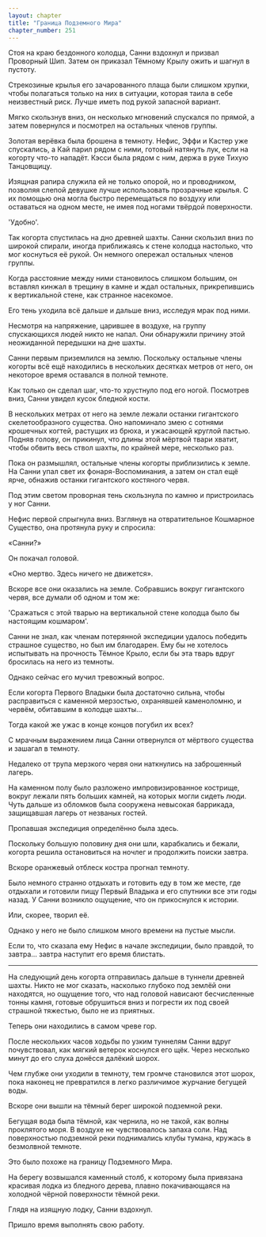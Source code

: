 ```yaml
---
layout: chapter
title: "Граница Подземного Мира"
chapter_number: 251
---
```


Стоя на краю бездонного колодца, Санни вздохнул и призвал Проворный Шип. Затем он приказал Тёмному Крылу ожить и шагнул в пустоту.

Стрекозиные крылья его зачарованного плаща были слишком хрупки, чтобы полагаться только на них в ситуации, которая таила в себе неизвестный риск. Лучше иметь под рукой запасной вариант.

Мягко скользнув вниз, он несколько мгновений спускался по прямой, а затем повернулся и посмотрел на остальных членов группы.

Золотая верёвка была брошена в темноту. Нефис, Эффи и Кастер уже спускались, а Кай парил рядом с ними, готовый натянуть лук, если на когорту что-то нападёт. Кэсси была рядом с ним, держа в руке Тихую Танцовщицу.

Изящная рапира служила ей не только опорой, но и проводником, позволяя слепой девушке лучше использовать прозрачные крылья. С их помощью она могла быстро перемещаться по воздуху или оставаться на одном месте, не имея под ногами твёрдой поверхности.

'Удобно'.

Так когорта спустилась на дно древней шахты. Санни скользил вниз по широкой спирали, иногда приближаясь к стене колодца настолько, что мог коснуться её рукой. Он немного опережал остальных членов группы.

Когда расстояние между ними становилось слишком большим, он вставлял кинжал в трещину в камне и ждал остальных, прикрепившись к вертикальной стене, как странное насекомое.

Его тень уходила всё дальше и дальше вниз, исследуя мрак под ними.

Несмотря на напряжение, царившее в воздухе, на группу спускающихся людей никто не напал. Они обнаружили причину этой неожиданной передышки на дне шахты.

Санни первым приземлился на землю. Поскольку остальные члены когорты всё ещё находились в нескольких десятках метров от него, он некоторое время оставался в полной темноте.

Как только он сделал шаг, что-то хрустнуло под его ногой. Посмотрев вниз, Санни увидел кусок бледной кости.

В нескольких метрах от него на земле лежали останки гигантского скелетообразного существа. Оно напоминало змею с сотнями крошечных когтей, растущих из брюха, и ужасающей круглой пастью. Подняв голову, он прикинул, что длины этой мёртвой твари хватит, чтобы обвить весь ствол шахты, по крайней мере, несколько раз.

Пока он размышлял, остальные члены когорты приблизились к земле. На Санни упал свет их фонаря-Воспоминания, а затем он стал ещё ярче, обнажив останки гигантского костяного червя.

Под этим светом проворная тень скользнула по камню и пристроилась у ног Санни.

Нефис первой спрыгнула вниз. Взглянув на отвратительное Кошмарное Существо, она протянула руку и спросила:

«Санни?»

Он покачал головой.

«Оно мертво. Здесь ничего не движется».

Вскоре все они оказались на земле. Собравшись вокруг гигантского червя, все думали об одном и том же:

'Сражаться с этой тварью на вертикальной стене колодца было бы настоящим кошмаром'.

Санни не знал, как членам потерянной экспедиции удалось победить страшное существо, но был им благодарен. Ему бы не хотелось испытывать на прочность Тёмное Крыло, если бы эта тварь вдруг бросилась на него из темноты.

Однако сейчас его мучил тревожный вопрос.

Если когорта Первого Владыки была достаточно сильна, чтобы расправиться с каменной мерзостью, охранявшей каменоломню, и червём, обитавшим в колодце шахты...

Тогда какой же ужас в конце концов погубил их всех?

С мрачным выражением лица Санни отвернулся от мёртвого существа и зашагал в темноту.

Недалеко от трупа мерзкого червя они наткнулись на заброшенный лагерь.

На каменном полу было разложено импровизированное кострище, вокруг лежали пять больших камней, на которых могли сидеть люди. Чуть дальше из обломков была сооружена невысокая баррикада, защищавшая лагерь от незваных гостей.

Пропавшая экспедиция определённо была здесь.

Поскольку большую половину дня они шли, карабкались и бежали, когорта решила остановиться на ночлег и продолжить поиски завтра.

Вскоре оранжевый отблеск костра прогнал темноту.

Было немного странно отдыхать и готовить еду в том же месте, где отдыхали и готовили пищу Первый Владыка и его спутники все эти годы назад. У Санни возникло ощущение, что он прикоснулся к истории.

Или, скорее, творил её.

Однако у него не было слишком много времени на пустые мысли.

Если то, что сказала ему Нефис в начале экспедиции, было правдой, то завтра... завтра наступит его время блистать.

***

На следующий день когорта отправилась дальше в туннели древней шахты. Никто не мог сказать, насколько глубоко под землёй они находятся, но ощущение того, что над головой нависают бесчисленные тонны камня, готовые обрушиться вниз и погрести их под своей страшной тяжестью, было не из приятных.

Теперь они находились в самом чреве гор.

После нескольких часов ходьбы по узким туннелям Санни вдруг почувствовал, как мягкий ветерок коснулся его щёк. Через несколько минут до его слуха донёсся далёкий шорох.

Чем глубже они уходили в темноту, тем громче становился этот шорох, пока наконец не превратился в легко различимое журчание бегущей воды.

Вскоре они вышли на тёмный берег широкой подземной реки.

Бегущая вода была тёмной, как чернила, но не такой, как волны проклятого моря. В воздухе не чувствовалось запаха соли. Над поверхностью подземной реки поднимались клубы тумана, кружась в безмолвной темноте.

Это было похоже на границу Подземного Мира.

На берегу возвышался каменный столб, к которому была привязана красивая лодка из бледного дерева, плавно покачивающаяся на холодной чёрной поверхности тёмной реки.

Глядя на изящную лодку, Санни вздохнул.

Пришло время выполнять свою работу.